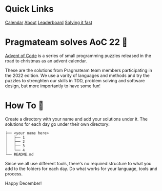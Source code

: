 # Quick Links

[Calendar][aoc-cal] [About][aoc] [Leaderboard][aoc-lead] [Solving it fast][hyper-neutrino]

[aoc-cal]: https://adventofcode.com/2022
[aoc-lead]: https://adventofcode.com/2022/leaderboard
[hyper-neutrino]: https://www.youtube.com/@hyper-neutrino/featured

# Pragmateam solves AoC 22 🎅

[Advent of Code][aoc] is a series of small programming puzzles released in the road to christmas as an advent calendar.

[aoc]: https://adventofcode.com/2022/about

These are the solutions from Pragmateam team members participating in the 2022 edition. We use a varity of languages and methods and try the puzzles to strenghten our skills in TDD, problem solving and software design, but more importantly to have some fun!

# How To 🎄

Create a directory with your name and add your solutions under it. The solutions for each day go under their own directory:

```
├── <your name here>
│   ├── 1
│   ├── 2
│   ├── 3
│   └── 4
└── README.md
```

Since we all use different tools, there's no required structure to what you add to the folders for each day. Do what works for your language, tools and process.

Happy December!
